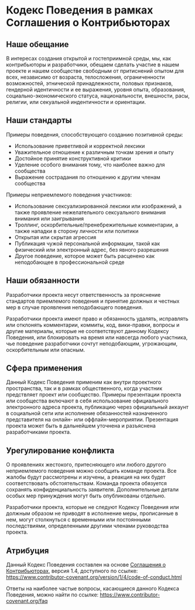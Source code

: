 # Кодекс Поведения в рамках Соглашения о Контрибьюторах

## Наше обещание

В интересах создания открытой и гостеприимной среды, мы, как контрибьюторы и разработчики, обещаем сделать участие в нашем проекте и нашем сообществе свободным от притиснений опытом для всех, независимо от возраста, телосложения, ограниченности возможностей, этнической принадлежности, половых признаков, гендерной идентичности и ее выражения, уровня опыта, образования, социально-экономического статуса, национальности, внешности, расы, религии, или секуальной индентичности и ориентации.

## Наши стандарты

Примеры поведения, способствующего созданию позитивной среды:

* Использование приветливой и корректной лексики
* Уважительное отношение к различным точкам зрения и опыту
* Достойное принятие конструктивной критики
* Уделение особого внимания тому, что наиболее важно для сообщества
* Выражение сострадания по отношению к другим членам сообщества

Примеры неприемлемого поведения участников:

* Использование сексуализированной лексики или изображений, а также проявление нежелательного сексуального внимания внимания или заигрывания
* Троллинг, оскорбительные/пренебрежительные комментарии, а также нападки в сторону личности или политики
* Открытая или скрытая агрессия
* Публикация чужой персональной информации, такой как физический или электронный адрес, без явного разрешения
* Другое поведение, которое может быть расценено как неподобающее в профессиональной среде

## Наши обязанности

Разработчики проекта несут ответственность за прояснение стандартов приемлемого поведения и принятие должных и честных мер в случае проявления неподобающего поведения.

Разработчики проекта имеют право и обязанность удалять, исправлять или отклонять комментарии, коммиты, код, вики-правки, вопросы и другие материалы, которые не соответствуют данному Кодексу Поведения, или блокировать на время или навсегда любого участника, чье поведение разработчики сочтут неподобающим, угрожающим, оскорбительным или опасным.

## Сфера применения

Данный Кодекс Поведения применим как внутри проектного пространства, так и в рамках общественного, когда участник предствляет проект или сообщество. Примеры презентации проекта или сообщества включают в себя использование официального электронного адреса проекта, публикацию через официальный аккаунт в социальной сети или исполнение обязанностей назначенного представителя на онлайн- или оффлайн-мероприятии. Презентация проекта может быть в дальнейшем уточнена и разъяснена разработчиками проекта.

## Урегулирование конфликта

О проявлениях жестокого, притесняющего или любого другого неприемлемого поведения можно сообщить команде проекта. Все жалобы будут рассмотрены и изучены, а реакция на них будет соответствовать обстоятельствам. Команда проекта обязуется сохранять конфиденциальность заявителя. Дополнительные детали особых мер принуждения могут быть опубликованы отдельно.

Разработчики проекта, которые не следуют Кодексу Поведения или должным образом не приводят в исполнение меры, прописанные в нем, могут столкнуться с временными или постоянными последствиями, определенными другими членами руководства проекта.

## Атрибуция

Данный Кодекс Поведения составлен на основе [Соглашения о Контрибьюторах][homepage], версия 1.4,
доступного по ссылке: https://www.contributor-covenant.org/version/1/4/code-of-conduct.html

[homepage]: https://www.contributor-covenant.org

Ответы на наиболее частые вопросы, касающиеся данного Кодекса Поведения, можно найти по ссылке:
https://www.contributor-covenant.org/faq
